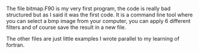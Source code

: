 The file bitmap.F90 is my very first program, the code is really bad structured but as I said it was the first code.
It is a command line tool where you can select a bmp image from your computer, you can apply 6 different filters and of course save the result in a new file.

The other files are just little examples I wrote parallel to my learning of fortran.
